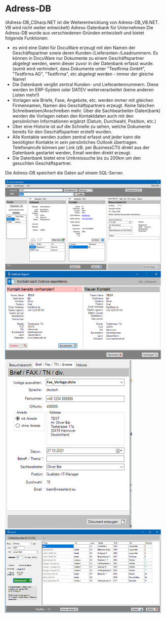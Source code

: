# Adress-DB
(Adress-DB_CSharp.NET ist die Weiterentwicklung von Adress-DB_VB.NET. VB wird nicht weiter entwickelt)
Adress-Datenbank für Unternehmen
Die Adress-DB wurde aus verschiedenen Gründen entwickelt und bietet folgende Funktionen:
- es wird eine Datei für DocuWare erzeugt mit den Namen der Geschäftspartner sowie deren Kunden-/Lieferanten-/Leadnummern. 
  Es können in DocuWare nur Dokumente zu einem Geschäftspartner abgelegt werden, wenn dieser zuvor in der Datenbank erfasst wurde.
  (somit wird verhindert, dass Dokumente unter "Testfirma GmbH", "Testfirma AG", "Testfirma", etc abgelegt werden - immer der gleiche Name! 
- Die Datenbank vergibt zentral Kunden- und Lieferantennummern. Diese werden im ERP-System oder DATEV weiterverarbeitet (keine anderen Listen mehr!)
- Vorlagen wie Briefe, Faxe, Angebote, etc. werden immer mit gleichen Firmennamen, Namen des Geschäftspartners erzeugt. Keine falschen Schreibweisen/Anschreiben mehr.
  Über die Sachbearbeiter-Daten(bank) werden die Vorlagen neben den Kontaktdaten auch mit den persönlichen Informationen ergänzt (Datum, Durchwahl, Position, etc.)
- Über eine Historie ist auf die Schnelle zu sehen, welche Dokumente bereits für den Geschäftspartner erstellt wurden.
- Alle Kontakte werden zudem zentral erfasst und jeder kann die benötigten Kontakte in sein persönliches Outlook übertragen.
  Telefonanrufe können per Link (zB. per BusinessCTI) direkt aus der Datenbank gestartet werden, Email werden direkt erzeugt.
- Die Datenbank bietet eine Umkreissuche bis zu 200km um den gesuchten Geschäftspartner.

Die Adress-DB speichert die Daten auf einem SQL-Server. 

<img src="https://github.com/OliverHannover/Adress-DB/blob/master/Screenshots/Adress-DB.PNG" alt="0" style="max-width:100%;">

<img src="https://github.com/OliverHannover/Adress-DB/blob/master/Screenshots/outlook.PNG" alt="0" style="max-width:100%;">

<img src="https://github.com/OliverHannover/Adress-DB/blob/master/Screenshots/fax.PNG" alt="0" style="max-width:100%;">

<img src="https://github.com/OliverHannover/Adress-DB/blob/master/Screenshots/Umkreissuche.PNG" alt="0" style="max-width:100%;">
